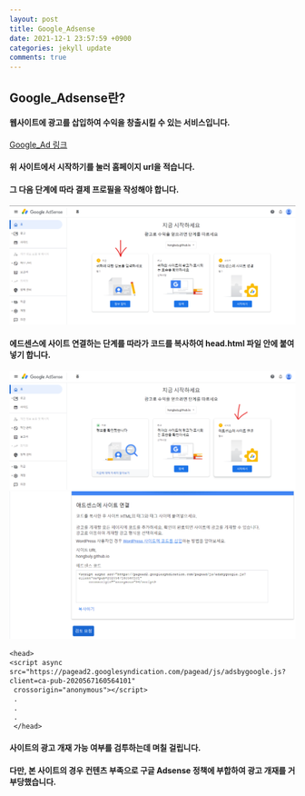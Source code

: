 ```yaml
---
layout: post
title: Google_Adsense
date: 2021-12-1 23:57:59 +0900
categories: jekyll update
comments: true
---
```


## Google_Adsense란?
#### 웹사이트에 광고를 삽입하여 수익을 창출시킬 수 있는 서비스입니다.
[Google_Ad 링크](https://www.google.com/intl/ko_kr/adsense/start/)

#### 위 사이트에서 시작하기를 눌러 홈페이지 url을 적습니다.
#### 그 다음 단계에 따라 결제 프로필을 작성해야 합니다.
![adsense01](/assets/images/adsense01.png)

#### 에드센스에 사이트 연결하는 단계를 따라가 코드를 복사하여 head.html 파일 안에 붙여넣기 합니다.
![adsense02](/assets/images/adsense02.png)
![adsense03](/assets/images/adsense03.png)

    <head>
    <script async src="https://pagead2.googlesyndication.com/pagead/js/adsbygoogle.js?client=ca-pub-2020567160564101"
     crossorigin="anonymous"></script>
     .
     .
     .
     </head>

#### 사이트의 광고 개재 가능 여부를 검투하는데 며칠 걸립니다.
#### 다만, 본 사이트의 경우 컨텐츠 부족으로 구글 Adsense 정책에 부합하여 광고 개재를 거부당했습니다.
